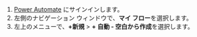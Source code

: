 1. [Power Automate](https://flow.microsoft.com) にサインインします。
1. 左側のナビゲーション ウィンドウで、**マイ フロー**を選択します。
1. 左上のメニューで、**+新規** > **+ 自動 - 空白から作成**を選択します。